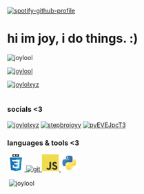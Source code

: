 [![spotify-github-profile](https://spotify-github-profile.vercel.app/api/view?uid=21iaphpwcb2zcl7goxny3iq5i&cover_image=true&theme=novatorem)](https://github.com/kittinan/spotify-github-profile)


# hi im joy, i do things. :)

<p align="left"> <img src="https://komarev.com/ghpvc/?username=joylool&label=Profile%20views&color=0e75b6&style=flat" alt="joylool" /> </p>

<p align="left"> <a href="https://github.com/ryo-ma/github-profile-trophy"><img src="https://github-profile-trophy.vercel.app/?username=joylool" alt="joylool" /></a> </p>

<p align="left"> <a href="https://twitter.com/joylolxyz" target="blank"><img src="https://img.shields.io/twitter/follow/joylolxyz?logo=twitter&style=for-the-badge" alt="joylolxyz" /></a> </p>

# <h3 align="left">socials <3</h3>
<p align="left">
<a href="https://twitter.com/joylolxyz" target="blank"><img align="center" src="https://raw.githubusercontent.com/rahuldkjain/github-profile-readme-generator/master/src/images/icons/Social/twitter.svg" alt="joylolxyz" height="30" width="40" /></a>
<a href="https://instagram.com/stepbrojoyy" target="blank"><img align="center" src="https://raw.githubusercontent.com/rahuldkjain/github-profile-readme-generator/master/src/images/icons/Social/instagram.svg" alt="stepbrojoyy" height="30" width="40" /></a>
<a href="https://discord.gg/pyEVEJpcT3" target="blank"><img align="center" src="https://raw.githubusercontent.com/rahuldkjain/github-profile-readme-generator/master/src/images/icons/Social/discord.svg" alt="pyEVEJpcT3" height="30" width="40" /></a>
</p>

<h3 align="left">languages & tools <3</h3>
<p align="left"> <a href="https://www.w3schools.com/css/" target="_blank"> <img src="https://raw.githubusercontent.com/devicons/devicon/master/icons/css3/css3-original-wordmark.svg" alt="css3" width="40" height="40"/> </a> <a href="https://git-scm.com/" target="_blank"> <img src="https://www.vectorlogo.zone/logos/git-scm/git-scm-icon.svg" alt="git" width="40" height="40"/> </a> <a href="https://developer.mozilla.org/en-US/docs/Web/JavaScript" target="_blank"> <img src="https://raw.githubusercontent.com/devicons/devicon/master/icons/javascript/javascript-original.svg" alt="javascript" width="40" height="40"/> </a> <a href="https://www.python.org" target="_blank"> <img src="https://raw.githubusercontent.com/devicons/devicon/master/icons/python/python-original.svg" alt="python" width="40" height="40"/> </a> </p>

<p>&nbsp;<img align="center" src="https://github-readme-stats.vercel.app/api?username=joylool&show_icons=true&locale=en" alt="joylool" /></p>
 

